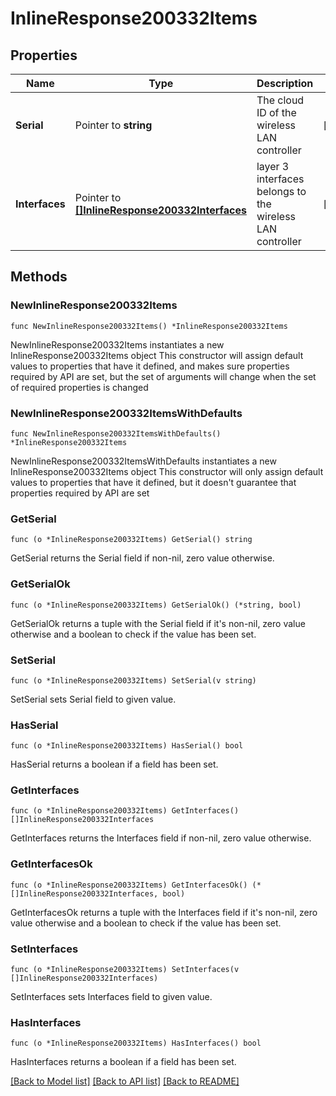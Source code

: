 # InlineResponse200332Items

## Properties

Name | Type | Description | Notes
------------ | ------------- | ------------- | -------------
**Serial** | Pointer to **string** | The cloud ID of the wireless LAN controller | [optional] 
**Interfaces** | Pointer to [**[]InlineResponse200332Interfaces**](InlineResponse200332Interfaces.md) | layer 3 interfaces belongs to the wireless LAN controller | [optional] 

## Methods

### NewInlineResponse200332Items

`func NewInlineResponse200332Items() *InlineResponse200332Items`

NewInlineResponse200332Items instantiates a new InlineResponse200332Items object
This constructor will assign default values to properties that have it defined,
and makes sure properties required by API are set, but the set of arguments
will change when the set of required properties is changed

### NewInlineResponse200332ItemsWithDefaults

`func NewInlineResponse200332ItemsWithDefaults() *InlineResponse200332Items`

NewInlineResponse200332ItemsWithDefaults instantiates a new InlineResponse200332Items object
This constructor will only assign default values to properties that have it defined,
but it doesn't guarantee that properties required by API are set

### GetSerial

`func (o *InlineResponse200332Items) GetSerial() string`

GetSerial returns the Serial field if non-nil, zero value otherwise.

### GetSerialOk

`func (o *InlineResponse200332Items) GetSerialOk() (*string, bool)`

GetSerialOk returns a tuple with the Serial field if it's non-nil, zero value otherwise
and a boolean to check if the value has been set.

### SetSerial

`func (o *InlineResponse200332Items) SetSerial(v string)`

SetSerial sets Serial field to given value.

### HasSerial

`func (o *InlineResponse200332Items) HasSerial() bool`

HasSerial returns a boolean if a field has been set.

### GetInterfaces

`func (o *InlineResponse200332Items) GetInterfaces() []InlineResponse200332Interfaces`

GetInterfaces returns the Interfaces field if non-nil, zero value otherwise.

### GetInterfacesOk

`func (o *InlineResponse200332Items) GetInterfacesOk() (*[]InlineResponse200332Interfaces, bool)`

GetInterfacesOk returns a tuple with the Interfaces field if it's non-nil, zero value otherwise
and a boolean to check if the value has been set.

### SetInterfaces

`func (o *InlineResponse200332Items) SetInterfaces(v []InlineResponse200332Interfaces)`

SetInterfaces sets Interfaces field to given value.

### HasInterfaces

`func (o *InlineResponse200332Items) HasInterfaces() bool`

HasInterfaces returns a boolean if a field has been set.


[[Back to Model list]](../README.md#documentation-for-models) [[Back to API list]](../README.md#documentation-for-api-endpoints) [[Back to README]](../README.md)


